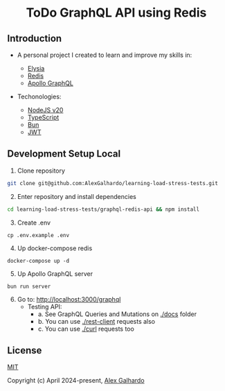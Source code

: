 <div align="center">
  <h1 align="center">ToDo GraphQL API using Redis</a>
</div>

## Introduction

- A personal project I created to learn and improve my skills in:
  - [Elysia](https://elysiajs.com/)
  - [Redis](https://redis.io/)
  - [Apollo GraphQL](https://www.apollographql.com/)

- Techonologies:
  - [NodeJS v20](https://nodejs.org/en)
  - [TypeScript](https://www.typescriptlang.org/)
  - [Bun](https://bun.sh/)
  - [JWT](https://jwt.io/)

## Development Setup Local

1. Clone repository
```bash
git clone git@github.com:AlexGalhardo/learning-load-stress-tests.git
```

2. Enter repository and install dependencies
```bash
cd learning-load-stress-tests/graphql-redis-api && npm install
```

3. Create .env
```
cp .env.example .env
```

4. Up docker-compose redis
```
docker-compose up -d
```

5. Up Apollo GraphQL server
```
bun run server
```

6. Go to: [http://localhost:3000/graphql](http://localhost:3000/graphql)
   - Testing API:
      - a. See GraphQL Queries and Mutations on [./docs](./docs/) folder
      - b. You can use [./rest-client](./rest-client) requests also
      - c. You can use [./curl](./curl) requests too


## License

[MIT](http://opensource.org/licenses/MIT)

Copyright (c) April 2024-present, [Alex Galhardo](https://github.com/AlexGalhardo)
